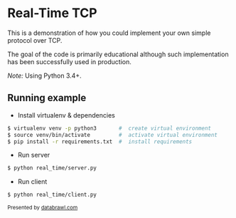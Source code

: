 Real-Time TCP
=============

This is a demonstration of how you could implement your own simple protocol over TCP.

The goal of the code is primarily educational although such implementation has been successfully used in production.

*Note:*
Using Python 3.4+.

Running example
---------------

- Install virtualenv & dependencies
```bash
$ virtualenv venv -p python3       #  create virtual environment
$ source venv/bin/activate         #  activate virtual environment
$ pip install -r requirements.txt  #  install requirements
```

- Run server
```bash
$ python real_time/server.py
```

- Run client
```bash
$ python real_time/client.py
```

<sub>Presented by [databrawl.com](https://databrawl.com)</sub>